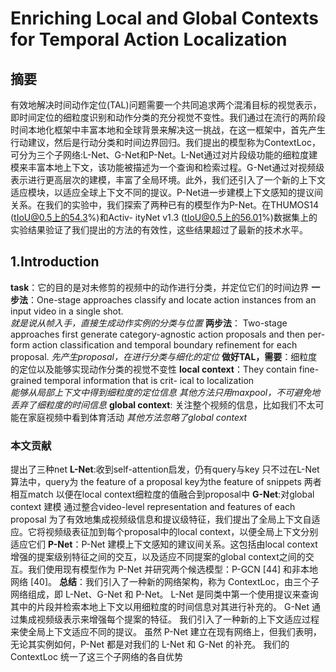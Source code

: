 # Enriching Local and Global Contexts for Temporal Action Localization
## 摘要  
有效地解决时间动作定位(TAL)问题需要一个共同追求两个混淆目标的视觉表示，即时间定位的细粒度识别和动作分类的充分视觉不变性。我们通过在流行的两阶段时间本地化框架中丰富本地和全球背景来解决这一挑战，在这一框架中，首先产生行动建议，然后是行动分类和时间边界回归。我们提出的模型称为ContextLoc，可分为三个子网络:L-Net、G-Net和P-Net。L-Net通过对片段级功能的细粒度建模来丰富本地上下文，该功能被描述为一个查询和检索过程。G-Net通过对视频级表示进行更高层次的建模，丰富了全局环境。此外，我们还引入了一个新的上下文适应模块，以适应全球上下文不同的提议。P-Net进一步建模上下文感知的提议间关系。在我们的实验中，我们探索了两种已有的模型作为P-Net。在THUMOS14 (tIoU@0.5上的54.3%)和Activ- ityNet v1.3 (tIoU@0.5上的56.01%)数据集上的实验结果验证了我们提出的方法的有效性，这些结果超过了最新的技术水平。
## 1.Introduction
**task**：它的目的是对未修剪的视频中的动作进行分类，并定位它们的时间边界
**一步法**：One-stage approaches classify and locate action instances from an input video in a single shot.  
*就是说从帧入手，直接生成动作实例的分类与位置*
**两步法**： Two-stage approaches first generate category-agnostic action proposals and then per- form action classification and temporal boundary refinement  for each proposal. 
*先产生proposal，在进行分类与细化的定位*
**做好TAL，需要**：细粒度的定位以及能够实现动作分类的视觉不变性
**local context**：They contain fine-grained temporal information that is crit- ical to localization  
*能够从局部上下文中得到细粒度的定位信息*
*其他方法只用maxpool，不可避免地丢弃了细粒度的时间信息*
**global context**: 关注整个视频的信息，比如我们不太可能在家庭视频中看到体育活动
*其他方法忽略了global context*
### 本文贡献
提出了三种net
**L-Net**:收到self-attention启发，仍有query与key 只不过在L-Net算法中，query为 the feature of a proposal key为the feature of snippets 两者相互match 以便在local context细粒度的值融合到proposal中
**G-Net**:对global context 建模 通过整合video-level representation and features of each proposal 为了有效地集成视频级信息和提议级特征，我们提出了全局上下文自适应。它将视频级表征加到每个proposal中的local context，以便全局上下文分别适应它们
**P-Net**：P-Net 建模上下文感知的建议间关系。这包括由local context增强的提案级别特征之间的交互，以及适应不同提案的global context之间的交互。我们使用现有模型作为 P-Net 并研究两个候选模型：P-GCN [44] 和非本地网络 [40]。
**总结**：我们引入了一种新的网络架构，称为 ContextLoc，由三个子网络组成，即 L-Net、G-Net 和 P-Net。 L-Net 是同类中第一个使用提议来查询其中的片段并检索本地上下文以用细粒度的时间信息对其进行补充的。 G-Net 通过集成视频级表示来增强每个提案的特征。 我们引入了一种新的上下文适应过程来使全局上下文适应不同的提议。 虽然 P-Net 建立在现有网络上，但我们表明，无论其实例如何，P-Net 都是对我们的 L-Net 和 G-Net 的补充。 我们的 ContextLoc 统一了这三个子网络的各自优势